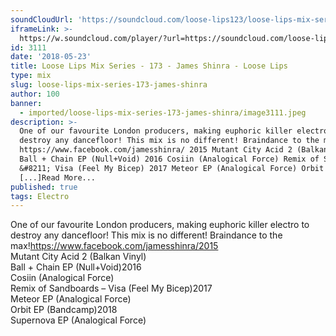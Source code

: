 ```yaml
---
soundCloudUrl: 'https://soundcloud.com/loose-lips123/loose-lips-mix-series-173-james-shinra'
iframeLink: >-
  https://w.soundcloud.com/player/?url=https://soundcloud.com/loose-lips123/loose-lips-mix-series-173-james-shinra&color=00aabb&auto_play=false&hide_related=false&show_comments=true&show_user=true&show_reposts=false
id: 3111
date: '2018-05-23'
title: Loose Lips Mix Series - 173 - James Shinra - Loose Lips
type: mix
slug: loose-lips-mix-series-173-james-shinra
author: 100
banner:
  - imported/loose-lips-mix-series-173-james-shinra/image3111.jpeg
description: >-
  One of our favourite London producers, making euphoric killer electro to
  destroy any dancefloor! This mix is no different! Braindance to the max!
  https://www.facebook.com/jamesshinra/ 2015 Mutant City Acid 2 (Balkan Vinyl)
  Ball + Chain EP (Null+Void) 2016 Cosiin (Analogical Force) Remix of Sandboards
  &#8211; Visa (Feel My Bicep) 2017 Meteor EP (Analogical Force) Orbit EP
  [...]Read More...
published: true
tags: Electro
---
```

One of our favourite London producers, making euphoric killer electro to destroy any dancefloor! This mix is no different! Braindance to the max!https://www.facebook.com/jamesshinra/2015  
Mutant City Acid 2 (Balkan Vinyl)  
Ball + Chain EP (Null+Void)2016  
Cosiin (Analogical Force)  
Remix of Sandboards – Visa (Feel My Bicep)2017  
Meteor EP (Analogical Force)  
Orbit EP (Bandcamp)2018  
Supernova EP (Analogical Force)